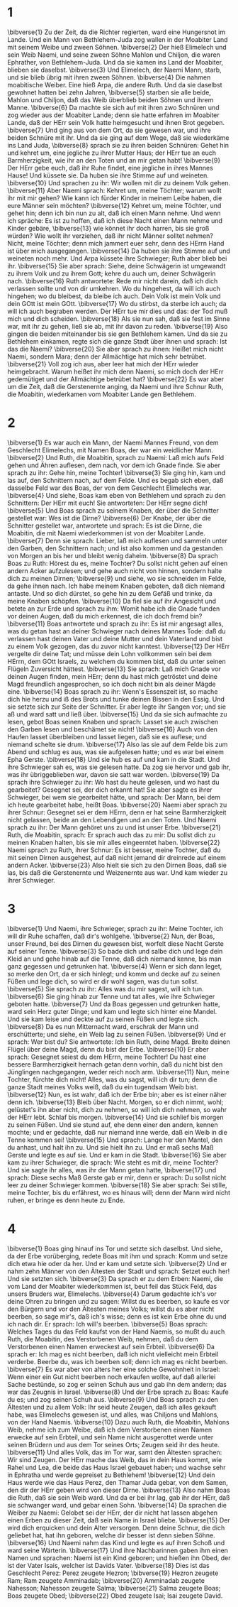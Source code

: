 # 1
\bibverse{1} Zu der Zeit, da die Richter regierten, ward eine Hungersnot im Lande. Und ein Mann von Bethlehem-Juda zog wallen in der Moabiter Land mit seinem Weibe und zween Söhnen. \bibverse{2} Der hieß Elimelech und sein Weib Naemi, und seine zween Söhne Mahlon und Chiljon, die waren Ephrather, von Bethlehem-Juda. Und da sie kamen ins Land der Moabiter, blieben sie daselbst. \bibverse{3} Und Elimelech, der Naemi Mann, starb, und sie blieb übrig mit ihren zween Söhnen. \bibverse{4} Die nahmen moabitische Weiber. Eine hieß Arpa, die andere Ruth. Und da sie daselbst gewohnet hatten bei zehn Jahren, \bibverse{5} starben sie alle beide, Mahlon und Chiljon, daß das Weib überblieb beiden Söhnen und ihrem Manne. \bibverse{6} Da machte sie sich auf mit ihren zwo Schnüren und zog wieder aus der Moabiter Lande; denn sie hatte erfahren im Moabiter Lande, daß der HErr sein Volk hatte heimgesucht und ihnen Brot gegeben. \bibverse{7} Und ging aus von dem Ort, da sie gewesen war, und ihre beiden Schnüre mit ihr. Und da sie ging auf dem Wege, daß sie wiederkäme ins Land Juda, \bibverse{8} sprach sie zu ihren beiden Schnüren: Gehet hin und kehret um, eine jegliche zu ihrer Mutter Haus; der HErr tue an euch Barmherzigkeit, wie ihr an den Toten und an mir getan habt! \bibverse{9} Der HErr gebe euch, daß ihr Ruhe findet, eine jegliche in ihres Mannes Hause! Und küssete sie. Da huben sie ihre Stimme auf und weineten. \bibverse{10} Und sprachen zu ihr: Wir wollen mit dir zu deinem Volk gehen. \bibverse{11} Aber Naemi sprach: Kehret um, meine Töchter; warum wollt ihr mit mir gehen? Wie kann ich fürder Kinder in meinem Leibe haben, die eure Männer sein möchten? \bibverse{12} Kehret um, meine Töchter, und gehet hin; denn ich bin nun zu alt, daß ich einen Mann nehme. Und wenn ich spräche: Es ist zu hoffen, daß ich diese Nacht einen Mann nehme und Kinder gebäre, \bibverse{13} wie könnet ihr doch harren, bis sie groß würden? Wie wollt ihr verziehen, daß ihr nicht Männer solltet nehmen? Nicht, meine Töchter; denn mich jammert euer sehr, denn des HErrn Hand ist über mich ausgegangen. \bibverse{14} Da huben sie ihre Stimme auf und weineten noch mehr. Und Arpa küssete ihre Schwieger; Ruth aber blieb bei ihr. \bibverse{15} Sie aber sprach: Siehe, deine Schwägerin ist umgewandt zu ihrem Volk und zu ihrem Gott; kehre du auch um, deiner Schwägerin nach. \bibverse{16} Ruth antwortete: Rede mir nicht darein, daß ich dich verlassen sollte und von dir umkehren. Wo du hingehest, da will ich auch hingehen; wo du bleibest, da bleibe ich auch. Dein Volk ist mein Volk und dein GOtt ist mein GOtt. \bibverse{17} Wo du stirbst, da sterbe ich auch; da will ich auch begraben werden. Der HErr tue mir dies und das: der Tod muß mich und dich scheiden. \bibverse{18} Als sie nun sah, daß sie fest im Sinne war, mit ihr zu gehen, ließ sie ab, mit ihr davon zu reden. \bibverse{19} Also gingen die beiden miteinander bis sie gen Bethlehem kamen. Und da sie zu Bethlehem einkamen, regte sich die ganze Stadt über ihnen und sprach: Ist das die Naemi? \bibverse{20} Sie aber sprach zu ihnen: Heißet mich nicht Naemi, sondern Mara; denn der Allmächtige hat mich sehr betrübet. \bibverse{21} Voll zog ich aus, aber leer hat mich der HErr wieder heimgebracht. Warum heißet ihr mich denn Naemi, so mich doch der HErr gedemütiget und der Allmächtige betrübet hat? \bibverse{22} Es war aber um die Zeit, daß die Gerstenernte anging, da Naemi und ihre Schnur Ruth, die Moabitin, wiederkamen vom Moabiter Lande gen Bethlehem.

# 2
\bibverse{1} Es war auch ein Mann, der Naemi Mannes Freund, von dem Geschlecht Elimelechs, mit Namen Boas, der war ein weidlicher Mann. \bibverse{2} Und Ruth, die Moabitin, sprach zu Naemi: Laß mich aufs Feld gehen und Ähren auflesen, dem nach, vor dem ich Gnade finde. Sie aber sprach zu ihr: Gehe hin, meine Tochter! \bibverse{3} Sie ging hin, kam und las auf, den Schnittern nach, auf dem Felde. Und es begab sich eben, daß dasselbe Feld war des Boas, der von dem Geschlecht Elimelechs war. \bibverse{4} Und siehe, Boas kam eben von Bethlehem und sprach zu den Schnittern: Der HErr mit euch! Sie antworteten: Der HErr segne dich! \bibverse{5} Und Boas sprach zu seinem Knaben, der über die Schnitter gestellet war: Wes ist die Dirne? \bibverse{6} Der Knabe, der über die Schnitter gestellet war, antwortete und sprach: Es ist die Dirne, die Moabitin, die mit Naemi wiederkommen ist von der Moabiter Lande. \bibverse{7} Denn sie sprach: Lieber, laß mich auflesen und sammeln unter den Garben, den Schnittern nach; und ist also kommen und da gestanden von Morgen an bis her und bleibt wenig daheim. \bibverse{8} Da sprach Boas zu Ruth: Hörest du es, meine Tochter? Du sollst nicht gehen auf einen andern Acker aufzulesen; und gehe auch nicht von hinnen, sondern halte dich zu meinen Dirnen; \bibverse{9} und siehe, wo sie schneiden im Felde, da gehe ihnen nach. Ich habe meinem Knaben geboten, daß dich niemand antaste. Und so dich dürstet, so gehe hin zu dem Gefäß und trinke, da meine Knaben schöpfen. \bibverse{10} Da fiel sie auf ihr Angesicht und betete an zur Erde und sprach zu ihm: Womit habe ich die Gnade funden vor deinen Augen, daß du mich erkennest, die ich doch fremd bin? \bibverse{11} Boas antwortete und sprach zu ihr: Es ist mir angesagt alles, was du getan hast an deiner Schwieger nach deines Mannes Tode: daß du verlassen hast deinen Vater und deine Mutter und dein Vaterland und bist zu einem Volk gezogen, das du zuvor nicht kanntest. \bibverse{12} Der HErr vergelte dir deine Tat; und müsse dein Lohn vollkommen sein bei dem HErrn, dem GOtt Israels, zu welchem du kommen bist, daß du unter seinen Flügeln Zuversicht hättest. \bibverse{13} Sie sprach: Laß mich Gnade vor deinen Augen finden, mein HErr; denn du hast mich getröstet und deine Magd freundlich angesprochen, so ich doch nicht bin als deiner Mägde eine. \bibverse{14} Boas sprach zu ihr: Wenn's Essenszeit ist, so mache dich hie herzu und iß des Brots und tunke deinen Bissen in den Essig. Und sie setzte sich zur Seite der Schnitter. Er aber legte ihr Sangen vor; und sie aß und ward satt und ließ über. \bibverse{15} Und da sie sich aufmachte zu lesen, gebot Boas seinen Knaben und sprach: Lasset sie auch zwischen den Garben lesen und beschämet sie nicht! \bibverse{16} Auch von den Haufen lasset überbleiben und lasset liegen, daß sie es auflese; und niemand schelte sie drum. \bibverse{17} Also las sie auf dem Felde bis zum Abend und schlug es aus, was sie aufgelesen hatte; und es war bei einem Epha Gerste. \bibverse{18} Und sie hub es auf und kam in die Stadt. Und ihre Schwieger sah es, was sie gelesen hatte. Da zog sie hervor und gab ihr, was ihr übriggeblieben war, davon sie satt war worden. \bibverse{19} Da sprach ihre Schwieger zu ihr: Wo hast du heute gelesen, und wo hast du gearbeitet? Gesegnet sei, der dich erkannt hat! Sie aber sagte es ihrer Schwieger, bei wem sie gearbeitet hätte, und sprach: Der Mann, bei dem ich heute gearbeitet habe, heißt Boas. \bibverse{20} Naemi aber sprach zu ihrer Schnur: Gesegnet sei er dem HErrn, denn er hat seine Barmherzigkeit nicht gelassen, beide an den Lebendigen und an den Toten. Und Naemi sprach zu ihr: Der Mann gehöret uns zu und ist unser Erbe. \bibverse{21} Ruth, die Moabitin, sprach: Er sprach auch das zu mir: Du sollst dich zu meinen Knaben halten, bis sie mir alles eingeerntet haben. \bibverse{22} Naemi sprach zu Ruth, ihrer Schnur: Es ist besser, meine Tochter, daß du mit seinen Dirnen ausgehest, auf daß nicht jemand dir dreinrede auf einem andern Acker. \bibverse{23} Also hielt sie sich zu den Dirnen Boas, daß sie las, bis daß die Gerstenernte und Weizenernte aus war. Und kam wieder zu ihrer Schwieger.

# 3
\bibverse{1} Und Naemi, ihre Schwieger, sprach zu ihr: Meine Tochter, ich will dir Ruhe schaffen, daß dir's wohlgehe. \bibverse{2} Nun, der Boas, unser Freund, bei des Dirnen du gewesen bist, worfelt diese Nacht Gerste auf seiner Tenne. \bibverse{3} So bade dich und salbe dich und lege dein Kleid an und gehe hinab auf die Tenne, daß dich niemand kenne, bis man ganz gegessen und getrunken hat. \bibverse{4} Wenn er sich dann leget, so merke den Ort, da er sich hinlegt; und komm und decke auf zu seinen Füßen und lege dich, so wird er dir wohl sagen, was du tun sollst. \bibverse{5} Sie sprach zu ihr: Alles was du mir sagest, will ich tun. \bibverse{6} Sie ging hinab zur Tenne und tat alles, wie ihre Schwieger geboten hatte. \bibverse{7} Und da Boas gegessen und getrunken hatte, ward sein Herz guter Dinge; und kam und legte sich hinter eine Mandel. Und sie kam leise und deckte auf zu seinen Füßen und legte sich. \bibverse{8} Da es nun Mitternacht ward, erschrak der Mann und erschütterte; und siehe, ein Weib lag zu seinen Füßen. \bibverse{9} Und er sprach: Wer bist du? Sie antwortete: Ich bin Ruth, deine Magd. Breite deinen Flügel über deine Magd, denn du bist der Erbe. \bibverse{10} Er aber sprach: Gesegnet seiest du dem HErrn, meine Tochter! Du hast eine bessere Barmherzigkeit hernach getan denn vorhin, daß du nicht bist den Jünglingen nachgegangen, weder reich noch arm. \bibverse{11} Nun, meine Tochter, fürchte dich nicht! Alles, was du sagst, will ich dir tun; denn die ganze Stadt meines Volks weiß, daß du ein tugendsam Weib bist. \bibverse{12} Nun, es ist wahr, daß ich der Erbe bin; aber es ist einer näher denn ich. \bibverse{13} Bleib über Nacht. Morgen, so er dich nimmt, wohl; gelüstet's ihn aber nicht, dich zu nehmen, so will ich dich nehmen, so wahr der HErr lebt. Schlaf bis morgen. \bibverse{14} Und sie schlief bis morgen zu seinen Füßen. Und sie stund auf, ehe denn einer den andern, kennen mochte; und er gedachte, daß nur niemand inne werde, daß ein Weib in die Tenne kommen sei! \bibverse{15} Und sprach: Lange her den Mantel, den du anhast, und halt ihn zu. Und sie hielt ihn zu. Und er maß sechs Maß Gerste und legte es auf sie. Und er kam in die Stadt. \bibverse{16} Sie aber kam zu ihrer Schwieger, die sprach: Wie steht es mit dir, meine Tochter? Und sie sagte ihr alles, was ihr der Mann getan hatte, \bibverse{17} und sprach: Diese sechs Maß Gerste gab er mir, denn er sprach: Du sollst nicht leer zu deiner Schwieger kommen. \bibverse{18} Sie aber sprach: Sei stille, meine Tochter, bis du erfährest, wo es hinaus will; denn der Mann wird nicht ruhen, er bringe es denn heute zu Ende.

# 4
\bibverse{1} Boas ging hinauf ins Tor und setzte sich daselbst. Und siehe, da der Erbe vorüberging, redete Boas mit ihm und sprach: Komm und setze dich etwa hie oder da her. Und er kam und setzte sich. \bibverse{2} Und er nahm zehn Männer von den Ältesten der Stadt und sprach: Setzet euch her! Und sie setzten sich. \bibverse{3} Da sprach er zu dem Erben: Naemi, die vom Land der Moabiter wiederkommen ist, beut feil das Stück Feld, das unsers Bruders war, Elimelechs. \bibverse{4} Darum gedachte ich's vor deine Ohren zu bringen und zu sagen: Willst du es beerben, so kaufe es vor den Bürgern und vor den Ältesten meines Volks; willst du es aber nicht beerben, so sage mir's, daß ich's wisse; denn es ist kein Erbe ohne du und ich nach dir. Er sprach: Ich will's beerben. \bibverse{5} Boas sprach: Welches Tages du das Feld kaufst von der Hand Naemis, so mußt du auch Ruth, die Moabitin, des Verstorbenen Weib, nehmen, daß du dem Verstorbenen einen Namen erweckest auf sein Erbteil. \bibverse{6} Da sprach er: Ich mag es nicht beerben, daß ich nicht vielleicht mein Erbteil verderbe. Beerbe du, was ich beerben soll; denn ich mag es nicht beerben. \bibverse{7} Es war aber von alters her eine solche Gewohnheit in Israel: Wenn einer ein Gut nicht beerben noch erkaufen wollte, auf daß allerlei Sache bestünde, so zog er seinen Schuh aus und gab ihn dem andern; das war das Zeugnis in Israel. \bibverse{8} Und der Erbe sprach zu Boas: Kaufe du es; und zog seinen Schuh aus. \bibverse{9} Und Boas sprach zu den Ältesten und zu allem Volk: Ihr seid heute Zeugen, daß ich alles gekauft habe, was Elimelechs gewesen ist, und alles, was Chiljons und Mahlons, von der Hand Naemis. \bibverse{10} Dazu auch Ruth, die Moabitin, Mahlons Weib, nehme ich zum Weibe, daß ich dem Verstorbenen einen Namen erwecke auf sein Erbteil, und sein Name nicht ausgerottet werde unter seinen Brüdern und aus dem Tor seines Orts; Zeugen seid ihr des heute. \bibverse{11} Und alles Volk, das im Tor war, samt den Ältesten sprachen: Wir sind Zeugen. Der HErr mache das Weib, das in dein Haus kommt, wie Rahel und Lea, die beide das Haus Israel gebauet haben; und wachse sehr in Ephratha und werde gepreiset zu Bethlehem! \bibverse{12} Und dein Haus werde wie das Haus Perez, den Thamar Juda gebar, von dem Samen, den dir der HErr geben wird von dieser Dirne. \bibverse{13} Also nahm Boas die Ruth, daß sie sein Weib ward. Und da er bei ihr lag, gab ihr der HErr, daß sie schwanger ward, und gebar einen Sohn. \bibverse{14} Da sprachen die Weiber zu Naemi: Gelobet sei der HErr, der dir nicht hat lassen abgehen einen Erben zu dieser Zeit, daß sein Name in Israel bliebe. \bibverse{15} Der wird dich erquicken und dein Alter versorgen. Denn deine Schnur, die dich geliebet hat, hat ihn geboren, welche dir besser ist denn sieben Söhne. \bibverse{16} Und Naemi nahm das Kind und legte es auf ihren Schoß und ward seine Wärterin. \bibverse{17} Und ihre Nachbarinnen gaben ihm einen Namen und sprachen: Naemi ist ein Kind geboren; und hießen ihn Obed, der ist der Vater Isais, welcher ist Davids Vater. \bibverse{18} Dies ist das Geschlecht Perez: Perez zeugete Hezron; \bibverse{19} Hezron zeugete Ram; Ram zeugete Amminadab; \bibverse{20} Amminadab zeugete Nahesson; Nahesson zeugete Salma; \bibverse{21} Salma zeugete Boas; Boas zeugete Obed; \bibverse{22} Obed zeugete Isai; Isai zeugete David.